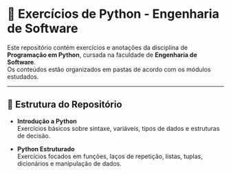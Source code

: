 # 📘 Exercícios de Python - Engenharia de Software

Este repositório contém exercícios e anotações da disciplina de **Programação em Python**, cursada na faculdade de **Engenharia de Software**.  
Os conteúdos estão organizados em pastas de acordo com os módulos estudados.

---

## 📂 Estrutura do Repositório

- **Introdução a Python**  
  Exercícios básicos sobre sintaxe, variáveis, tipos de dados e estruturas de decisão.

- **Python Estruturado**  
  Exercícios focados em funções, laços de repetição, listas, tuplas, dicionários e manipulação de dados.
